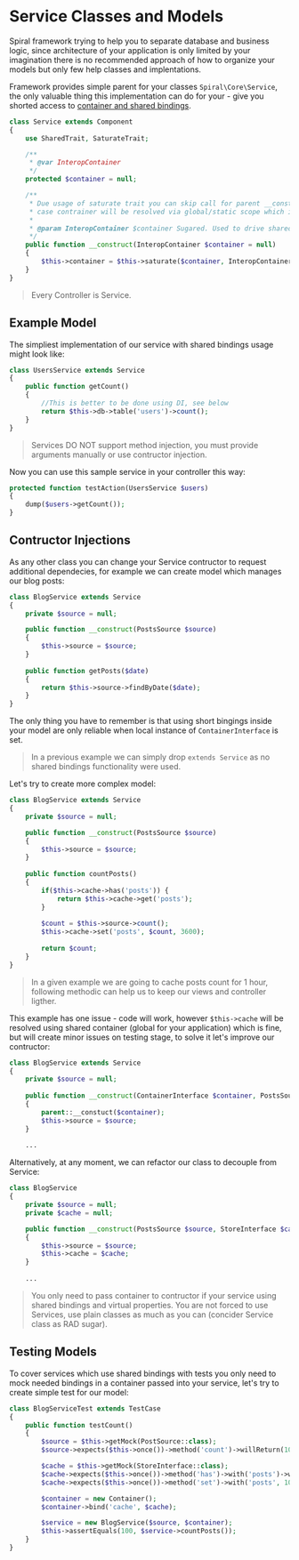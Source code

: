 # Service Classes and Models
Spiral framework trying to help you to separate database and business logic, since architecture of your application is only limited by your imagination there is no recommended approach of how to organize your models but only few help classes and implentations.

Framework provides simple parent for your classes `Spiral\Core\Service`, the only valuable thing this implementation can do for your - give you shorted access to [container and shared bindings](/framework/container.md).

```php
class Service extends Component
{
    use SharedTrait, SaturateTrait;

    /**
     * @var InteropContainer
     */
    protected $container = null;

    /**
     * Due usage of saturate trait you can skip call for parent __construct method, but in this 
     * case contrainer will be resolved via global/static scope which is not recommended. 
     *
     * @param InteropContainer $container Sugared. Used to drive shared/virtual bindings, if any.
     */
    public function __construct(InteropContainer $container = null)
    {
        $this->container = $this->saturate($container, InteropContainer::class);
    }
}
```

> Every Controller is Service.

## Example Model
The simpliest implementation of our service with shared bindings usage might look like:

```php
class UsersService extends Service
{
    public function getCount()
    {
        //This is better to be done using DI, see below
        return $this->db->table('users')->count();
    }
}
```

> Services DO NOT support method injection, you must provide arguments manually or use contructor injection.

Now you can use this sample service in your controller this way:

```php
protected function testAction(UsersService $users)
{
    dump($users->getCount());
}
```

## Contructor Injections
As any other class you can change your Service contructor to request additional dependecies, for example we can create model which manages our blog posts:

```php
class BlogService extends Service
{
    private $source = null;

    public function __construct(PostsSource $source)
    {
        $this->source = $source;
    }
    
    public function getPosts($date)
    {
        return $this->source->findByDate($date);
    }
}
```

The only thing you have to remember is that using short bingings inside your model are only reliable when local instance of `ContainerInterface` is set. 

> In a previous example we can simply drop `extends Service` as no shared bindings functionality were used.

Let's try to create more complex model:

```php
class BlogService extends Service
{
    private $source = null;

    public function __construct(PostsSource $source)
    {
        $this->source = $source;
    }
    
    public function countPosts()
    {
        if($this->cache->has('posts')) {
            return $this->cache->get('posts');
        }
        
        $count = $this->source->count();
        $this->cache->set('posts', $count, 3600);
    
        return $count;
    }
}
```

> In a given example we are going to cache posts count for 1 hour, following methodic can help us to keep our views and controller ligther.

This example has one issue - code will work, however `$this->cache` will be resolved using shared container (global for your application) which is fine, but will create minor issues on testing stage, to solve it let's improve our contructor:

```php
class BlogService extends Service
{
    private $source = null;
    
    public function __construct(ContainerInterface $container, PostsSource $source)
    {
        parent::__constuct($container);
        $this->source = $source;
    }
    
    ...
```

Alternatively, at any moment, we can refactor our class to decouple from Service:

```php
class BlogService
{
    private $source = null;
    private $cache = null;

    public function __construct(PostsSource $source, StoreInterface $cache)
    {
        $this->source = $source;
        $this->cache = $cache;
    }
    
    ...
```

> You only need to pass container to contructor if your service using shared bindings and
virtual properties. You are not forced to use Services, use plain classes as much as you
can (concider Service class as RAD sugar).

## Testing Models
To cover services which use shared bindings with tests you only need to mock needed bindings
in a container passed into your service, let's try to create simple test for our model:

```php
class BlogServiceTest extends TestCase
{
    public function testCount()
    {
        $source = $this->getMock(PostSource::class);
        $source->expects($this->once())->method('count')->willReturn(100);

        $cache = $this->getMock(StoreInterface::class);
        $cache->expects($this->once())->method('has')->with('posts')->willReturn(false);
        $cache->expects($this->once())->method('set')->with('posts', 100, 3600);

        $container = new Container();
        $container->bind('cache', $cache);

        $service = new BlogService($source, $container);
        $this->assertEquals(100, $service->countPosts());
    }
}
```

